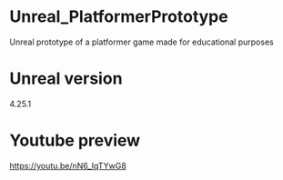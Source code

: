 # Unreal_PlatformerPrototype
Unreal prototype of a platformer game made for educational purposes

# Unreal version
4.25.1

# Youtube preview
https://youtu.be/nN6_IqTYwG8
